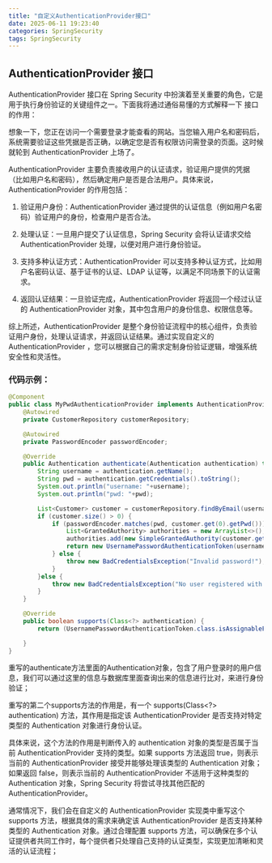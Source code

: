 ```yaml
---
title: "自定义AuthenticationProvider接口"
date: 2025-06-11 19:23:40
categories: SpringSecurity
tags: SpringSecurity
---
```


## AuthenticationProvider 接口

AuthenticationProvider 接口在 Spring Security 中扮演着至关重要的角色，它是用于执行身份验证的关键组件之一。下面我将通过通俗易懂的方式解释一下 接口的作用：

想象一下，您正在访问一个需要登录才能查看的网站。当您输入用户名和密码后，系统需要验证这些凭据是否正确，以确定您是否有权限访问需登录的页面。这时候就轮到 AuthenticationProvider 上场了。

AuthenticationProvider 主要负责接收用户的认证请求，验证用户提供的凭据（比如用户名和密码），然后确定用户是否是合法用户。具体来说，AuthenticationProvider 的作用包括：

1.  验证用户身份：AuthenticationProvider 通过提供的认证信息（例如用户名密码）验证用户的身份，检查用户是否合法。

2.  处理认证：一旦用户提交了认证信息，Spring Security 会将认证请求交给 AuthenticationProvider 处理，以便对用户进行身份验证。

3.  支持多种认证方式：AuthenticationProvider 可以支持多种认证方式，比如用户名密码认证、基于证书的认证、LDAP 认证等，以满足不同场景下的认证需求。

4.  返回认证结果：一旦验证完成，AuthenticationProvider 将返回一个经过认证的 AuthenticationProvider 对象，其中包含用户的身份信息、权限信息等。

综上所述，AuthenticationProvider 是整个身份验证流程中的核心组件，负责验证用户身份，处理认证请求，并返回认证结果。通过实现自定义的 AuthenticationProvider ，您可以根据自己的需求定制身份验证逻辑，增强系统安全性和灵活性。

### 代码示例：

``` java
@Component
public class MyPwdAuthenticationProvider implements AuthenticationProvider {
    @Autowired
    private CustomerRepository customerRepository;

    @Autowired
    private PasswordEncoder passwordEncoder;

    @Override
    public Authentication authenticate(Authentication authentication) throws AuthenticationException {
        String username = authentication.getName();
        String pwd = authentication.getCredentials().toString();
        System.out.println("username: "+username);
        System.out.println("pwd: "+pwd);

        List<Customer> customer = customerRepository.findByEmail(username);
        if (customer.size() > 0) {
            if (passwordEncoder.matches(pwd, customer.get(0).getPwd())) {
                List<GrantedAuthority> authorities = new ArrayList<>();
                authorities.add(new SimpleGrantedAuthority(customer.get(0).getRole()));
                return new UsernamePasswordAuthenticationToken(username, pwd, authorities);
            } else {
                throw new BadCredentialsException("Invalid password!");
            }
        }else {
            throw new BadCredentialsException("No user registered with this details!");
        }
    }

    @Override
    public boolean supports(Class<?> authentication) {
        return (UsernamePasswordAuthenticationToken.class.isAssignableFrom(authentication));

    }
}
```

重写的authenticate方法里面的Authentication对象，包含了用户登录时的用户信息，我们可以通过这里的信息与数据库里面查询出来的信息进行比对，来进行身份验证；

重写的第二个supports方法的作用是，有一个 supports(Class\<?\> authentication) 方法，其作用是指定该 AuthenticationProvider 是否支持对特定类型的 Authentication 对象进行身份认证。

具体来说，这个方法的作用是判断传入的 authentication 对象的类型是否属于当前 AuthenticationProvider 支持的类型。如果 supports 方法返回 true，则表示当前的 AuthenticationProvider 接受并能够处理该类型的 Authentication 对象；如果返回 false，则表示当前的 AuthenticationProvider 不适用于这种类型的 Authentication 对象，Spring Security 将尝试寻找其他匹配的 AuthenticationProvider。

通常情况下，我们会在自定义的 AuthenticationProvider 实现类中重写这个 supports 方法，根据具体的需求来确定该 AuthenticationProvider 是否支持某种类型的 Authentication 对象。通过合理配置 supports 方法，可以确保在多个认证提供者共同工作时，每个提供者只处理自己支持的认证类型，实现更加清晰和灵活的认证流程；
